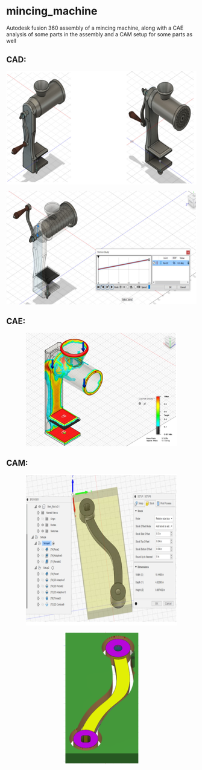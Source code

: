 # mincing_machine
Autodesk fusion 360 assembly of a mincing machine, along with a CAE analysis of some parts in the assembly and a CAM setup for some parts as well

## CAD:
<p align="center">
  <img src="images\CAD_Assembly.PNG" alt="alt text" width="600" height="300">
</p>

<p align="center">
  <img src="images\CAD_sample_1.PNG" alt="alt text" width="600" height="300">
</p>

## CAE:
<p align="center">
  <img src="images\CAE_Sample.PNG" alt="alt text" width="400" height="300">
</p>

## CAM:
 <p align="center">
  <img src="images\CAM_sample_1.PNG" alt="alt text" width="400" height="400">
</p>

 <p align="center">
  <img src="images\CAM_sample_2.PNG" alt="alt text" width="200" height="350">
</p>


